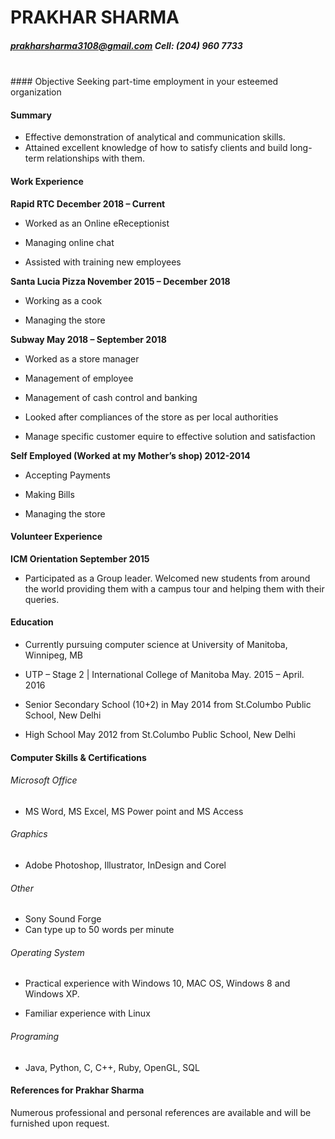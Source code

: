 
PRAKHAR SHARMA
============

##### prakharsharma3108@gmail.com  												Cell: (204) 960 7733 <br />
<br />
#### Objective
Seeking part-time employment in your esteemed organization

#### Summary
- Effective demonstration of analytical and communication skills.
- Attained excellent knowledge of how to satisfy clients and build long-term relationships with them.

#### Work Experience
**Rapid RTC							December 2018 – Current**

- Worked as an Online eReceptionist

- Managing online chat

- Assisted with training new employees

**Santa Lucia Pizza						November 2015 – December 2018**

- Working as a cook

- Managing the store

**Subway							May 2018 – September 2018**

- Worked as a store manager

- Management of employee

- Management of cash control and banking

- Looked after compliances of the store as per local authorities

- Manage specific customer equire to effective solution and satisfaction

**Self Employed (Worked at my Mother’s shop)	2012-2014**

- Accepting Payments

- Making Bills

- Managing the store 


#### Volunteer Experience 
**ICM Orientation								       September 2015** 

 - Participated as a Group leader. Welcomed new students from around the world providing them with a campus tour and helping them with their queries.


#### Education 
 - Currently pursuing computer science at University of Manitoba, Winnipeg, MB

- UTP – Stage 2 | International College of Manitoba May. 2015 – April. 2016

- Senior Secondary School (10+2) in May 2014 from St.Columbo Public School, New Delhi  

- High School May 2012 from St.Columbo Public School, New Delhi  
	
#### Computer Skills & Certifications
###### Microsoft Office 
- MS Word, MS Excel, MS Power point and MS Access  
###### Graphics
- Adobe Photoshop, Illustrator, InDesign and Corel
###### Other
- Sony Sound Forge
- Can type up to 50 words per minute
###### Operating System 
- Practical experience with Windows 10, MAC OS, Windows 8 and Windows XP.

- Familiar experience with Linux
###### Programing 
- Java, Python, C, C++, Ruby, OpenGL, SQL


#### References for Prakhar Sharma
Numerous professional and personal references are available and will be furnished upon request. 

